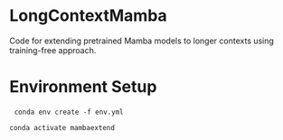 # LongContextMamba
Code for extending pretrained Mamba models to longer contexts using training-free approach.
# Environment Setup
<pre> <code>conda env create -f env.yml</code> </pre 
<pre> <code>conda activate mambaextend</code> </pre 
